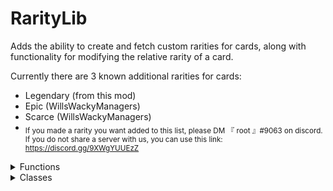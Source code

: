 # RarityLib

Adds the ability to create and fetch custom rarities for cards, along with functionality for modifying the relative rarity of a card.

Currently there are 3 known additional rarities for cards:
- Legendary (from this mod)
- Epic (WillsWackyManagers)
- Scarce (WillsWackyManagers)
- <sub>If you made a rarity you want added to this list, please DM 『 root 』#9063 on discord. If you do not share a server with us, you can use this link: https://discord.gg/9XWgYUUEzZ</sub>

<details>
<summary>Functions</summary>
### AddRarity()
```cs
int AddRarity(string name, float relativeRarity, Color color, Color colorOff)
```
#### Description
Adds a new rarity for cards to utilize and returns the integer representation of that value.

#### Parameters
- *string* `name` the name of the rarity to add.
- *float* `relativeRarity` how rare should it be (Common is 1, Rare is 0.1).
- *Color* `color` what color should the rarity be when the card is selected.
- *Color* `colorOff` what color should the rarity be when the card is not selected.

#### Example Usage
```CSHARP
RarityUtils.AddRarity("Legendary", 0.025f, new Color(1, 1, 0), new Color(0.7f, 0.7f, 0));
```

#### Notes
AddRarity should be utilized in your mod's Awake function, that way the rarities are present before building the cards that need them.

### GetRarity()
```cs
CardInfo.Rarity GetRarity(string rarityName)
```
#### Description
Returns the rarity with the given name if it exists, otherwise returns Common.

#### Parameters
- *string* `rarityName` the rarity to fetch.

#### Example Usage
```CSHARP
RarityUtils.GetRarity("Legendary");
```

### GetRarityData()
```cs
Rarity GetRarityData(CardInfo.Rarity rarity)
```
#### Description
Returns the data for a rarity.

#### Parameters
- *CardInfo.Rarity* `rarity` the rarity data to fetch.

#### Example Usage
```CSHARP
RarityUtils.GetRarityData(CardInfo.Rarity.Common);
```

### GetCardRarityModifier()
```cs
float GetCardRarityModifier(CardInfo card)
```
#### Description
Returns the rarity modifier for a card.

#### Parameters
- *CardInfo* `card` the rarity data to fetch.

#### Example Usage
```CSHARP
float rarityMod = RarityUtils.GetCardRarityModifier(card);
UnityEngine.Debug.Log(rarityMod);
```

### SetCardRarityModifier()
```cs
void SetCardRarityModifier(CardInfo card, float modifier)
```
#### Description
Sets the default rarity modifier for a card.

#### Parameters
- *CardInfo* `card` the rarity data to fetch.
- *float* `modifier` the new default rarity modifier for the card.

#### Example Usage
```CSHARP
RarityUtils.SetCardRarityModifier(card, 5);
```

### AjustCardRarityModifier()
```cs
void AjustCardRarityModifier(CardInfo card, float add = 0, float mul = 0)
```
#### Description
Adjusts the rarity modifier for a card.

#### Parameters
- *CardInfo* `card` the rarity data to fetch.
- *float* `add` the amount the default rarity modifier is adjusted by additively.
- *float* `mul` the amount the default rarity modifier is adjusted by multiplicatively. Applies after the additive modifier.

#### Example Usage
```CSHARP
RarityUtils.AjustCardRarityModifier(CardInfo card, 5, 100)
```
</details>

<details>
<summary>Classes</summary>

### Rarity

#### Description

The information about a given card rarity.

#### Fields

- string name
  - The name of a rarity.
- float relativeRarity
  - How common the rarity is compared to commons.
- float calculatedRarity
  - No idea.
- Color color
  - The color of the rarity when a card is selected.
- Color colorOff
  - The color of the rarity when a card is not selected.
- CardInfo.Rarity value
  - The CardInfo rarity of a card rarity.
</details>
